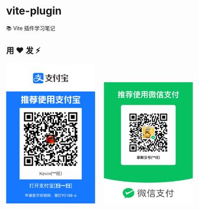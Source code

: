 # vite-plugin

📚 Vite 插件学习笔记

## 用 ❤️ 发 ⚡️

<div>
<img width="240" src="https://github.com/yejimeiming/yejimeiming/blob/main/%24-zfb.jpg?raw=true" />
&nbsp;&nbsp;&nbsp;&nbsp;
<img width="240" src="https://github.com/yejimeiming/yejimeiming/blob/main/%24-wx.png?raw=true" />
</div>
